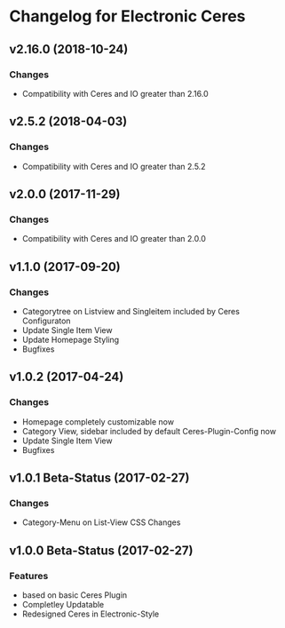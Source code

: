 # Changelog for Electronic Ceres

## v2.16.0 (2018-10-24)

### Changes
- Compatibility with Ceres and IO greater than 2.16.0


## v2.5.2 (2018-04-03)

### Changes
- Compatibility with Ceres and IO greater than 2.5.2

## v2.0.0 (2017-11-29)

### Changes
- Compatibility with Ceres and IO greater than 2.0.0

## v1.1.0 (2017-09-20)

### Changes
- Categorytree on Listview and Singleitem included by Ceres Configuraton
- Update Single Item View
- Update Homepage Styling
- Bugfixes

## v1.0.2 (2017-04-24)

### Changes
- Homepage completely customizable now
- Category View, sidebar included by default Ceres-Plugin-Config now
- Update Single Item View
- Bugfixes

## v1.0.1 Beta-Status (2017-02-27)

### Changes

- Category-Menu on List-View CSS Changes

## v1.0.0 Beta-Status (2017-02-27)

### Features

- based on basic Ceres Plugin
- Completley Updatable
- Redesigned Ceres in Electronic-Style
